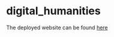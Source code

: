 # digital_humanities
The deployed website can be found [here](\ref{https://bellas-supercool-project-e69495.webflow.io/)
